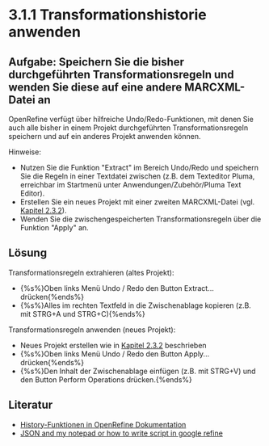 # 3.1.1 Transformationshistorie anwenden

## Aufgabe: Speichern Sie die bisher durchgeführten Transformationsregeln und wenden Sie diese auf eine andere MARCXML-Datei an

OpenRefine verfügt über hilfreiche Undo/Redo-Funktionen, mit denen Sie auch alle bisher in einem Projekt durchgeführten Transformationsregeln speichern und auf ein anderes Projekt anwenden können.

Hinweise:

* Nutzen Sie die Funktion "Extract" im Bereich Undo/Redo und speichern Sie die Regeln in einer Textdatei zwischen (z.B. dem Texteditor Pluma, erreichbar im Startmenü unter Anwendungen/Zubehör/Pluma Text Editor).
* Erstellen Sie ein neues Projekt mit einer zweiten MARCXML-Datei (vgl. [Kapitel 2.3.2](2-3-2-openrefine-starten-und-daten-laden.md)).
* Wenden Sie die zwischengespeicherten Transformationsregeln über die Funktion "Apply" an.

## Lösung

Transformationsregeln extrahieren (altes Projekt):

* {%s%}Oben links Menü Undo / Redo den Button Extract... drücken{%ends%}
* {%s%}Alles im rechten Textfeld in die Zwischenablage kopieren (z.B. mit STRG+A und STRG+C){%ends%}

Transformationsregeln anwenden (neues Projekt):

* Neues Projekt erstellen wie in [Kapitel 2.3.2](2-3-2-openrefine-starten-und-daten-laden.md) beschrieben
* {%s%}Oben links Menü Undo / Redo den Button Apply... drücken{%ends%}
* {%s%}Den Inhalt der Zwischenablage einfügen (z.B. mit STRG+V) und den Button Perform Operations drücken.{%ends%}

## Literatur

* [History-Funktionen in OpenRefine Dokumentation](https://github.com/OpenRefine/OpenRefine/wiki/History)
* [JSON and my notepad or how to write script in google refine](http://kb.refinepro.com/2012/06/google-refine-json-and-my-notepad-or.html)
